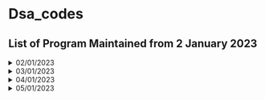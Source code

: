 # Dsa_codes

## List of Program Maintained from 2 January 2023

<details>
<summary>
02/01/2023
</summary>

- [Word Pattern](https://leetcode.com/problems/word-pattern/)  
- [Detect Capital](https://leetcode.com/problems/detect-capital/)
</details>

<details>
<summary>
03/01/2023
</summary>

- [Delete Column to Make Sorted](https://leetcode.com/problems/delete-columns-to-make-sorted/)
</details>

<details>
<summary>
04/01/2023
</summary>

- [Minimum Rounds to Complete All Tasks](https://leetcode.com/problems/minimum-rounds-to-complete-all-tasks/)
</details>

<details>
<summary>
05/01/2023
</summary>

- [Minimum Number of Arrows to Burst Balloons](https://leetcode.com/problems/minimum-number-of-arrows-to-burst-balloons/)
</details>


